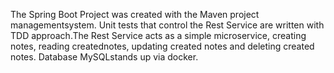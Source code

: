 The  Spring  Boot  Project  was  created  with  the  Maven  project  managementsystem. Unit tests that control the Rest Service are written with TDD approach.The Rest Service acts as a simple microservice, creating notes, reading creatednotes,  updating  created  notes  and  deleting  created  notes.  Database  MySQLstands up via docker.
